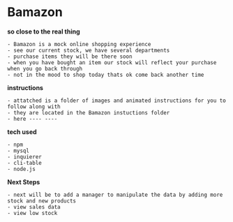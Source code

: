 # Bamazon



**so close to the real thing**

    - Bamazon is a mock online shopping experience
    - see our current stock, we have several departments
    - purchase items they will be there soon
    - when you have bought an item our stock will reflect your purchase when you go back through
    - not in the mood to shop today thats ok come back another time

**instructions**

    - attatched is a folder of images and animated instructions for you to follow along with
    - they are located in the Bamazon instuctions folder
    - here ---- ----

**tech used**

    - npm
    - mysql
    - inquierer
    - cli-table
    - node.js

**Next Steps**

    - next will be to add a manager to manipulate the data by adding more stock and new products
    - view sales data
    - view low stock
    
    
    